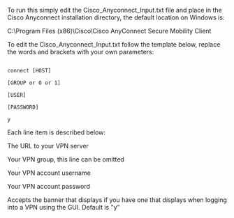 To run this simply edit the Cisco_Anyconnect_Input.txt file and place in the Cisco Anyconnect installation directory, the default location on Windows is:

C:\Program Files (x86)\Cisco\Cisco AnyConnect Secure Mobility Client

To edit the Cisco_Anyconnect_Input.txt follow the template below, replace the words and brackets with your own parameters:

```

connect [HOST]

[GROUP or 0 or 1]

[USER]

[PASSWORD]

y
```

Each line item is described below:

The URL to your VPN server

Your VPN group, this line can be omitted

Your VPN account username

Your VPN account password

Accepts the banner that displays if you have one that displays when logging into a VPN using the GUI. Default is "y"
